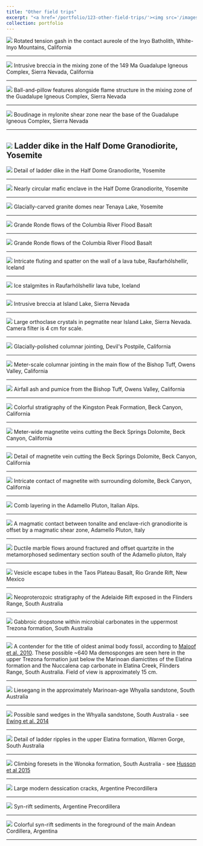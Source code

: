 ```yaml
---
title: "Other field trips"
excerpt: "<a href='/portfolio/123-other-field-trips/'><img src='/images/WalkerPanorama1.jpg'></a>"
collection: portfolio
---
```


<a href='/images/InyoTensionGash1.jpg'><img src='/images/InyoTensionGash1.jpg'></a>
Rotated tension gash in the contact aureole of the Inyo Batholith, White-Inyo Mountains, California

---

<a href='/images/GICBreccia1.jpg'><img src='/images/GICBreccia1.jpg'></a>
Intrusive breccia in the mixing zone of the 149 Ma Guadalupe Igneous Complex, Sierra Nevada, California

---

<a href='/images/GICFlameStructure1.jpg'><img src='/images/GICFlameStructure1.jpg'></a>
Ball-and-pillow features alongside flame structure in the mixing zone of the Guadalupe Igneous Complex, Sierra Nevada

---

<a href='/images/GICMylonite1.jpg'><img src='/images/GICMylonite1.jpg'></a>
Boudinage in mylonite shear zone near the base of the Guadalupe Igneous Complex, Sierra Nevada

---

<a href='/images/TuolumneLadderDike1.jpg'><img src='/images/TuolumneLadderDike1.jpg'></a>
Ladder dike in the Half Dome Granodiorite, Yosemite
---

<a href='/images/TuolumneLadderDike2.jpg'><img src='/images/TuolumneLadderDike2.jpg'></a>
Detail of ladder dike in the Half Dome Granodiorite, Yosemite

---

<a href='/images/TuolumneMaficInclusion1.jpg'><img src='/images/TuolumneMaficInclusion1.jpg'></a>
Nearly circular mafic enclave in the Half Dome Granodiorite, Yosemite

---

<a href='/images/TuolumneGlacialDomes1.jpg'><img src='/images/TuolumneGlacialDomes1.jpg'></a>
Glacially-carved granite domes near Tenaya Lake, Yosemite

---

<a href='/images/GrandeRonde2.jpg'><img src='/images/GrandeRonde2.jpg'></a>
Grande Ronde flows of the Columbia River Flood Basalt

---

<a href='/images/GrandeRonde1.jpg'><img src='/images/GrandeRonde1.jpg'></a>
Grande Ronde flows of the Columbia River Flood Basalt

---

<a href='/images/IcelandLavaTube1.jpg'><img src='/images/IcelandLavaTube1.jpg'></a>
Intricate fluting and spatter on the wall of a lava tube, Raufarhólshellir, Iceland

---

<a href='/images/IcelandLavaTube2.jpg'><img src='/images/IcelandLavaTube2.jpg'></a>
Ice stalgmites in Raufarhólshellir lava tube, Iceland

---

<a href='/images/IslandLakeBreccia1.jpg'><img src='/images/IslandLakeBreccia1.jpg'></a>
Intrusive breccia at Island Lake, Sierra Nevada

---

<a href='/images/IslandLakeOrthoclase1.jpg'><img src='/images/IslandLakeOrthoclase1.jpg'></a>
Large orthoclase crystals in pegmatite near Island Lake, Sierra Nevada. Camera filter is 4 cm for scale.

---

<a href='/images/DevilsPostpile1.jpg'><img src='/images/DevilsPostpile1.jpg'></a>
Glacially-polished columnar jointing, Devil's Postpile, California

---

<a href='/images/BishopTuffColumns1.jpg'><img src='/images/BishopTuffColumns1.jpg'></a>
Meter-scale columnar jointing in the main flow of the Bishop Tuff, Owens Valley, California

---

<a href='/images/BishopTuffAirfall1.jpg'><img src='/images/BishopTuffAirfall1.jpg'></a>
Airfall ash and pumice from the Bishop Tuff, Owens Valley, California

---

<a href='/images/KingstonPeakStrat1.jpg'><img src='/images/KingstonPeakStrat1.jpg'></a>
Colorful stratigraphy of the Kingston Peak Formation, Beck Canyon, California

---

<a href='/images/KingstonPeakMagnetite1.jpg'><img src='/images/KingstonPeakMagnetite1.jpg'></a>
Meter-wide magnetite veins cutting the Beck Springs Dolomite, Beck Canyon, California

---

<a href='/images/KingstonPeakMagnetite2.jpg'><img src='/images/KingstonPeakMagnetite2.jpg'></a>
Detail of magnetite vein cutting the Beck Springs Dolomite, Beck Canyon, California

---

<a href='/images/KingstonPeakMagnetite3.jpg'><img src='/images/KingstonPeakMagnetite3.jpg'></a>
Intricate contact of magnetite with surrounding dolomite, Beck Canyon, California

---

<a href='/images/AdamelloCombLayering1.jpg'><img src='/images/AdamelloCombLayering1.jpg'></a>
Comb layering in the Adamello Pluton, Italian Alps.

---

<a href='/images/AdamelloContact1.jpg'><img src='/images/AdamelloContact1.jpg'></a>
A magmatic contact between tonalite and enclave-rich granodiorite is offset by a magmatic shear zone, Adamello Pluton, Italy

---

<a href='/images/AdamelloMarble1.jpg'><img src='/images/AdamelloMarble1.jpg'></a>
Ductile marble flows around fractured and offset quartzite in the metamorphosed sedimentary section south of the Adamello pluton, Italy

---

<a href='/images/TaosBasaltVesicle1.jpg'><img src='/images/TaosBasaltVesicle1.jpg'></a>
Vesicle escape tubes in the Taos Plateau Basalt, Rio Grande Rift, New Mexico

---

<a href='/images/Flinders1.jpg'><img src='/images/Flinders1.jpg'></a>
Neoproterozoic stratigraphy of the Adelaide Rift exposed in the Flinders Range, South Australia

---

<a href='/images/Dropstone.jpg'><img src='/images/Dropstone.jpg'></a>
Gabbroic dropstone within microbial carbonates in the uppermost Trezona formation, South Australia

---

<a href='/images/TrezonaSponges.jpg'><img src='/images/TrezonaSponges.jpg'></a>
A contender for the title of oldest animal body fossil, according to <a href='https://doi.org/10.1038/ngeo934'>Maloof et al. 2010</a>. These possible ~640 Ma demosponges are seen here in the upper Trezona formation just below the Marinoan diamictites of the Elatina formation and the Nuccalena cap carbonate in Elatina Creek, Flinders Range, South Australia. Field of view is approximately 15 cm.

---

<a href='/images/Liesegang.jpg'><img src='/images/Liesegang.jpg'></a>
 Liesegang in the approximately Marinoan-age Whyalla sandstone, South Australia
 
---

<a href='/images/SandWedges.jpg'><img src='/images/SandWedges.jpg'></a>
Possible sand wedges in the Whyalla sandstone, South Australia - see <a href='https://doi.org/10.1016/j.epsl.2014.09.017'>Ewing et al. 2014</a>

---

<a href='/images/LadderRipples.jpg'><img src='/images/LadderRipples.jpg'></a>
Detail of ladder ripples in the upper Elatina formation, Warren Gorge, South Australia

---

<a href='/images/WonokaRipples.jpg'><img src='/images/WonokaRipples.jpg'></a>
Climbing foresets in the Wonoka formation, South Australia - see <a href='https://doi.org/10.2475/01.2015.01'>Husson et al 2015</a>

---

<a href='/images/PrecordilleraMudcracks1.jpg'><img src='/images/PrecordilleraMudcracks1.jpg'></a>
Large modern dessication cracks, Argentine Precordillera

---

<a href='/images/PrecordilleraSynrift1.jpg'><img src='/images/PrecordilleraSynrift1.jpg'></a>
Syn-rift sediments, Argentine Precordillera

---

<a href='/images/PrecordilleraSynrift2.jpg'><img src='/images/PrecordilleraSynrift2.jpg'></a>
Colorful syn-rift sediments in the foreground of the main Andean Cordillera, Argentina

---


